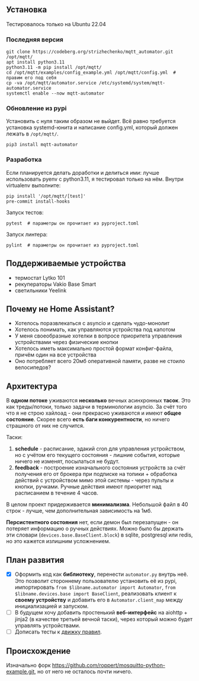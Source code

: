 ## Установка

Тестировалось только на Ubuntu 22.04

### Последняя версия

``` shell
git clone https://codeberg.org/strizhechenko/mqtt_automator.git /opt/mqtt/
apt install python3.11
python3.11 -m pip install /opt/mqtt/
cd /opt/mqtt/examples/config_example.yml /opt/mqtt/config.yml  # правим его под себя
cp -va /opt/mqtt/automator.service /etc/systemd/system/mqtt-automator.service
systemctl enable --now mqtt-automator
```

### Обновление из pypi

Установить с нуля таким образом не выйдет. Всё равно требуется установка systemd-юнита и написание config.yml, который должен лежать в `/opt/mqtt/`.

``` shell
pip3 install mqtt-automator
```

### Разработка

Если планируется делать доработки и делиться ими: лучше использовать pyenv с python3.11, я тестировал только на нём. Внутри virtualenv выполните:

``` shell
pip install '/opt/mqtt/[test]'
pre-commit install-hooks
```

Запуск тестов:

``` shell
pytest  # параметры он прочитает из pyproject.toml
```

Запуск линтера:

``` shell
pylint  # параметры он прочитает из pyproject.toml
```

## Поддерживаемые устройства

- термостат Lytko 101
- рекуператоры Vakio Base Smart
- светильники Yeelink

## Почему не Home Assistant?

- Хотелось поразвлекаться с asyncio и сделать чудо-монолит
- Хотелось понимать, как управляются устройства под капотом
- У меня своеобразные хотелки в вопросе приоритета управления устройствами через физические кнопки
- Хотелось иметь максимально простой формат конфиг-файла, причём один на все устройства
- Оно потребляет всего 20мб оперативной памяти, разве не стоило велосипедов?

## Архитектура

В **одном потоке** уживаются **несколько** вечных асинхронных **тасок**. Это как треды/потоки, только задачи в терминологии asyncio.  За счёт того что я не строю хайлоад - они прекрасно уживаются и имеют **общее состояние**.  Скорее всего **есть баги конкурентности**, но ничего страшного от них не случится.

Таски:

1. **schedule** - расписание, эдакий cron для управления устройством, но с учётом его текущего состояния - лишние события, которые ничего не изменят, посылаться не будут.
2. **feedback** - построение изначального состояния устройств за счёт получения его от брокера при подписке на топики + обработка действий с устройством мимо этой системы - через пульты и кнопки, ручками. Ручные действия имеют приоритет над расписанием в течение 4 часов.

В целом проект придерживается **минимализма**. Небольшой файл в 40 строк - лучше, чем дополнительная зависимость на 1мб.

**Персистентного состояния** нет, если демон был перезапущен - он потеряет информацию о ручных действиях. Можно было бы держать эти словари (`devices.base.BaseClient.block`) в sqlite, postgresql или redis, но это кажется излишним усложнением.

## План развития

- [x] Оформить код как **библиотеку**, перенести `automator.py` внутрь неё. Это позволит стороннему пользователю установить её из pypi, импортировать `from $libname.automator import Automator`, `from $libname.devices.base import BaseClient`, реализовать клиент к **своему устройству** и добавить его в `Automator.client_map` между инициализацией и запуском.
- [ ] В будущем хочу добавить простенький **веб-интерфейс** на aiohttp + jinja2 (в качестве третьей вечной таски), через который можно будет управлять устройствами.
- [ ] Дописать тесты к [движку правил](mqtt_automator/config/parser.py).

## Происхождение

Изначально форк https://github.com/roppert/mosquitto-python-example.git, но от него не осталось почти ничего.
